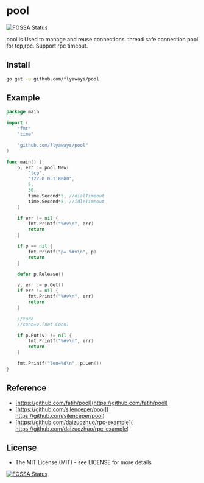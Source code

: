 # pool
[![FOSSA Status](https://app.fossa.io/api/projects/git%2Bgithub.com%2Fflyaways%2Fpool.svg?type=shield)](https://app.fossa.io/projects/git%2Bgithub.com%2Fflyaways%2Fpool?ref=badge_shield)


pool is Used to manage and reuse connections.
thread safe connection pool for tcp,rpc. 
Support rpc timeout.

## Install
```sh
go get -u github.com/flyaways/pool
```

## Example
```go
package main

import (
	"fmt"
	"time"

	"github.com/flyaways/pool"
)

func main() {
	p, err := pool.New(
		"tcp",
		"127.0.0.1:8080",
		5,
		30,
		time.Second*5, //dialTimeout
		time.Second*5, //idleTimeout
	)

	if err != nil {
		fmt.Printf("%#v\n", err)
		return
	}

	if p == nil {
		fmt.Printf("p= %#v\n", p)
		return
	}

	defer p.Release()

	v, err := p.Get()
	if err != nil {
		fmt.Printf("%#v\n", err)
		return
	}

	//todo
	//conn=v.(net.Conn)

	if p.Put(v) != nil {
		fmt.Printf("%#v\n", err)
		return
	}

	fmt.Printf("len=%d\n", p.Len())
}

```

## Reference
 * [https://github.com/fatih/pool](https://github.com/fatih/pool)
 * [https://github.com/silenceper/pool]( https://github.com/silenceper/pool)
 * [https://github.com/daizuozhuo/rpc-example]( https://github.com/daizuozhuo/rpc-example)

## License
* The MIT License (MIT) - see LICENSE for more details


[![FOSSA Status](https://app.fossa.io/api/projects/git%2Bgithub.com%2Fflyaways%2Fpool.svg?type=large)](https://app.fossa.io/projects/git%2Bgithub.com%2Fflyaways%2Fpool?ref=badge_large)